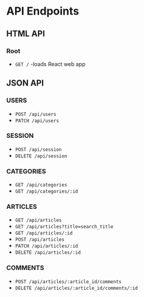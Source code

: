 # API Endpoints

## HTML API

### Root

- `GET /` -loads React web app

## JSON API

### USERS

- `POST /api/users`
- `PATCH /api/users`

### SESSION

- `POST /api/session`
- `DELETE /api/session`

### CATEGORIES

- `GET /api/categories`
- `GET /api/categories/:id`

### ARTICLES

- `GET /api/articles`
- `GET /api/articles?title=search_title`
- `GET /api/articles/:id`
- `POST /api/articles`
- `PATCH /api/articles/:id`
- `DELETE /api/articles/:id`

### COMMENTS

- `POST /api/articles/:article_id/comments`
- `DELETE /api/articles/:article_id/comments/:id`

